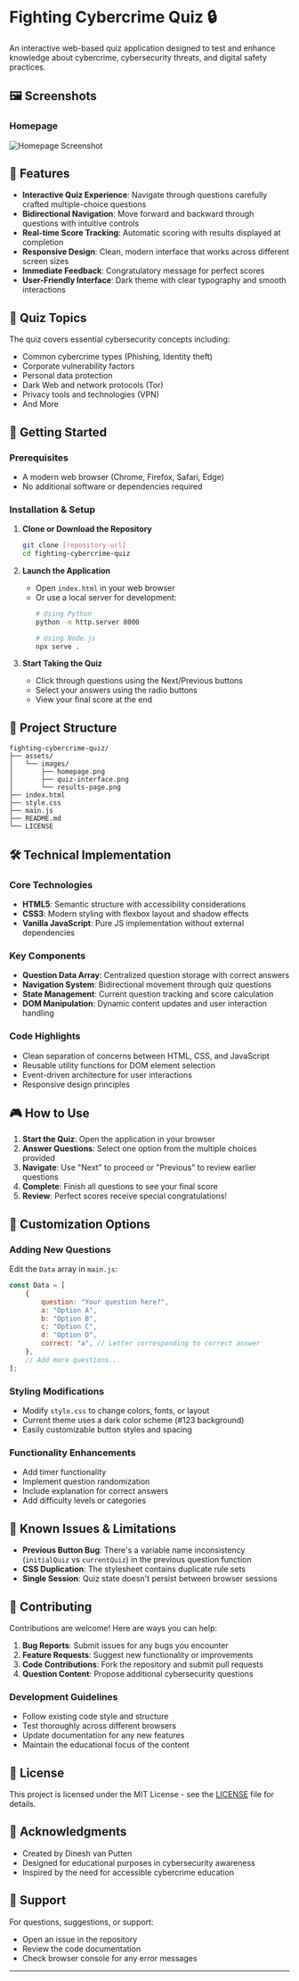 # Fighting Cybercrime Quiz 🔒

An interactive web-based quiz application designed to test and enhance knowledge about cybercrime, cybersecurity threats, and digital safety practices.

## 🖼️ Screenshots

### Homepage
![Homepage Screenshot](assets/images/homepage.png)

## 🌟 Features

- **Interactive Quiz Experience**: Navigate through questions carefully crafted multiple-choice questions
- **Bidirectional Navigation**: Move forward and backward through questions with intuitive controls
- **Real-time Score Tracking**: Automatic scoring with results displayed at completion
- **Responsive Design**: Clean, modern interface that works across different screen sizes
- **Immediate Feedback**: Congratulatory message for perfect scores
- **User-Friendly Interface**: Dark theme with clear typography and smooth interactions

## 🎯 Quiz Topics

The quiz covers essential cybersecurity concepts including:
- Common cybercrime types (Phishing, Identity theft)
- Corporate vulnerability factors
- Personal data protection
- Dark Web and network protocols (Tor)
- Privacy tools and technologies (VPN)
- And More

## 🚀 Getting Started

### Prerequisites
- A modern web browser (Chrome, Firefox, Safari, Edge)
- No additional software or dependencies required

### Installation & Setup

1. **Clone or Download the Repository**
   ```bash
   git clone [repository-url]
   cd fighting-cybercrime-quiz
   ```

2. **Launch the Application**
   - Open `index.html` in your web browser
   - Or use a local server for development:
     ```bash
     # Using Python
     python -m http.server 8000
     
     # Using Node.js
     npx serve .
     ```

3. **Start Taking the Quiz**
   - Click through questions using the Next/Previous buttons
   - Select your answers using the radio buttons
   - View your final score at the end

## 📁 Project Structure

```
fighting-cybercrime-quiz/
├── assets/
│   └── images/
│       ├── homepage.png
│       ├── quiz-interface.png
│       └── results-page.png
├── index.html
├── style.css
├── main.js
├── README.md
└── LICENSE
```

## 🛠️ Technical Implementation

### Core Technologies
- **HTML5**: Semantic structure with accessibility considerations
- **CSS3**: Modern styling with flexbox layout and shadow effects
- **Vanilla JavaScript**: Pure JS implementation without external dependencies

### Key Components
- **Question Data Array**: Centralized question storage with correct answers
- **Navigation System**: Bidirectional movement through quiz questions
- **State Management**: Current question tracking and score calculation
- **DOM Manipulation**: Dynamic content updates and user interaction handling

### Code Highlights
- Clean separation of concerns between HTML, CSS, and JavaScript
- Reusable utility functions for DOM element selection
- Event-driven architecture for user interactions
- Responsive design principles

## 🎮 How to Use

1. **Start the Quiz**: Open the application in your browser
2. **Answer Questions**: Select one option from the multiple choices provided
3. **Navigate**: Use "Next" to proceed or "Previous" to review earlier questions
4. **Complete**: Finish all questions to see your final score
5. **Review**: Perfect scores receive special congratulations!

## 🔧 Customization Options

### Adding New Questions
Edit the `Data` array in `main.js`:
```javascript
const Data = [
    {
        question: "Your question here?",
        a: "Option A",
        b: "Option B", 
        c: "Option C",
        d: "Option D",
        correct: "a", // Letter corresponding to correct answer
    },
    // Add more questions...
];
```

### Styling Modifications
- Modify `style.css` to change colors, fonts, or layout
- Current theme uses a dark color scheme (#123 background)
- Easily customizable button styles and spacing

### Functionality Enhancements
- Add timer functionality
- Implement question randomization
- Include explanation for correct answers
- Add difficulty levels or categories

## 🐛 Known Issues & Limitations

- **Previous Button Bug**: There's a variable name inconsistency (`initialQuiz` vs `currentQuiz`) in the previous question function
- **CSS Duplication**: The stylesheet contains duplicate rule sets
- **Single Session**: Quiz state doesn't persist between browser sessions

## 🤝 Contributing

Contributions are welcome! Here are ways you can help:

1. **Bug Reports**: Submit issues for any bugs you encounter
2. **Feature Requests**: Suggest new functionality or improvements
3. **Code Contributions**: Fork the repository and submit pull requests
4. **Question Content**: Propose additional cybersecurity questions

### Development Guidelines
- Follow existing code style and structure
- Test thoroughly across different browsers
- Update documentation for any new features
- Maintain the educational focus of the content

## 📄 License

This project is licensed under the MIT License - see the [LICENSE](LICENSE) file for details.

## 🙏 Acknowledgments

- Created by Dinesh van Putten
- Designed for educational purposes in cybersecurity awareness
- Inspired by the need for accessible cybercrime education

## 📧 Support

For questions, suggestions, or support:
- Open an issue in the repository
- Review the code documentation
- Check browser console for any error messages

---
